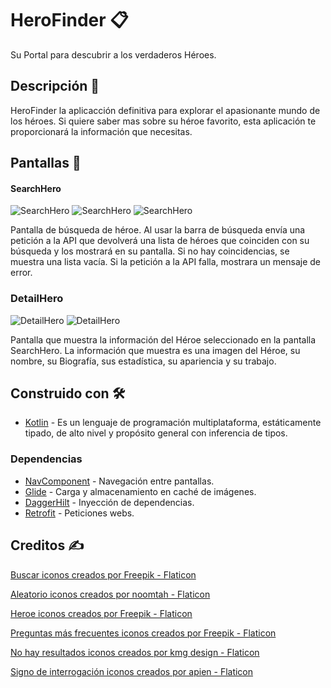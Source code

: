 # HeroFinder 📋

Su Portal para descubrir a los verdaderos Héroes.

## Descripción 📄

HeroFinder la aplicacción definitiva para explorar el apasionante mundo de los héroes. Si quiere saber mas sobre su héroe favorito, esta aplicación te proporcionará la información que necesitas.

## Pantallas 📲

#### SearchHero
![SearchHero](https://i.imgur.com/axZsfgq.png)
![SearchHero](https://i.imgur.com/d1wiEcQ.png)
![SearchHero](https://i.imgur.com/topNwfy.png)

Pantalla de búsqueda de héroe. Al usar la barra de búsqueda envía una petición a la API que devolverá una lista de héroes que coinciden con su búsqueda y los mostrará en su pantalla. Si no hay coincidencias, se muestra una lista vacía. Si la petición a la API falla, mostrara un mensaje de error.

### DetailHero
![DetailHero](https://i.imgur.com/qCppDW5.png)
![DetailHero](https://i.imgur.com/5X6qzgX.png)

Pantalla que muestra la información del Héroe seleccionado en la pantalla SearchHero. La información que muestra es una imagen del Héroe, su nombre, su Biografía, sus estadística, su apariencia y su trabajo.

## Construido con 🛠️

* [Kotlin](https://developer.android.com/kotlin/learn?hl=es-419) - Es un lenguaje de programación multiplataforma, estáticamente tipado, de alto nivel y propósito general con inferencia de tipos.

### Dependencias

* [NavComponent](https://developer.android.com/guide/navigation/get-started?hl=es-419) - Navegación entre pantallas.
* [Glide](https://github.com/bumptech/glide) - Carga y almacenamiento en caché de imágenes.
* [DaggerHilt](https://developer.android.com/training/dependency-injection/hilt-android?hl=es-419) - Inyección de dependencias.
* [Retrofit](https://square.github.io/retrofit/) - Peticiones webs.

## Creditos ✍️

<a href="https://www.flaticon.es/iconos-gratis/buscar" title="buscar iconos">Buscar iconos creados por Freepik - Flaticon</a>

<a href="https://www.flaticon.es/iconos-gratis/aleatorio" title="aleatorio iconos">Aleatorio iconos creados por noomtah - Flaticon</a>

<a href="https://www.flaticon.es/iconos-gratis/heroe" title="heroe iconos">Heroe iconos creados por Freepik - Flaticon</a>

<a href="https://www.flaticon.es/iconos-gratis/preguntas-mas-frecuentes" title="preguntas más frecuentes iconos">Preguntas más frecuentes iconos creados por Freepik - Flaticon</a>

<a href="https://www.flaticon.es/iconos-gratis/no-hay-resultados" title="no hay resultados iconos">No hay resultados iconos creados por kmg design - Flaticon</a> 

<a href="https://www.flaticon.es/iconos-gratis/signo-de-interrogacion" title="signo de interrogación iconos">Signo de interrogación iconos creados por apien - Flaticon</a>